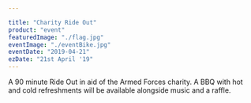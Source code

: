 ```yaml
---

title: "Charity Ride Out"
product: "event"
featuredImage: "./flag.jpg"
eventImage: "./eventBike.jpg"
eventDate: "2019-04-21"
ezDate: "21st April '19"
---
```


A 90 minute Ride Out in aid of the Armed Forces charity. A BBQ with hot and cold refreshments will be available alongside music and a raffle.